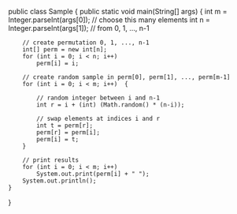
public class Sample {
    public static void main(String[] args) {
        int m = Integer.parseInt(args[0]);    // choose this many elements
        int n = Integer.parseInt(args[1]);    // from 0, 1, ..., n-1

        // create permutation 0, 1, ..., n-1
        int[] perm = new int[n];
        for (int i = 0; i < n; i++)
            perm[i] = i;

        // create random sample in perm[0], perm[1], ..., perm[m-1]
        for (int i = 0; i < m; i++)  {

            // random integer between i and n-1
            int r = i + (int) (Math.random() * (n-i));

            // swap elements at indices i and r
            int t = perm[r];
            perm[r] = perm[i];
            perm[i] = t;
        }

        // print results
        for (int i = 0; i < m; i++)
            System.out.print(perm[i] + " ");
        System.out.println();
    }
}
